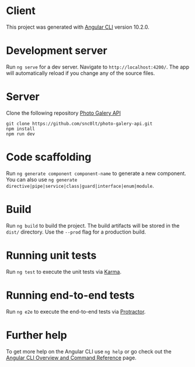 # Client

This project was generated with [Angular CLI](https://github.com/angular/angular-cli) version 10.2.0.

# Development server

Run `ng serve` for a dev server. Navigate to `http://localhost:4200/`. The app will automatically reload if you change any of the source files.

# Server

Clone the following repository [Photo Galery API](https://github.com/snc0lt/photo-galery-api)

```
git clone https://github.com/snc0lt/photo-galery-api.git
npm install
npm run dev
```

# Code scaffolding

Run `ng generate component component-name` to generate a new component. You can also use `ng generate directive|pipe|service|class|guard|interface|enum|module`.

# Build

Run `ng build` to build the project. The build artifacts will be stored in the `dist/` directory. Use the `--prod` flag for a production build.

# Running unit tests

Run `ng test` to execute the unit tests via [Karma](https://karma-runner.github.io).

# Running end-to-end tests

Run `ng e2e` to execute the end-to-end tests via [Protractor](http://www.protractortest.org/).

# Further help

To get more help on the Angular CLI use `ng help` or go check out the [Angular CLI Overview and Command Reference](https://angular.io/cli) page.
